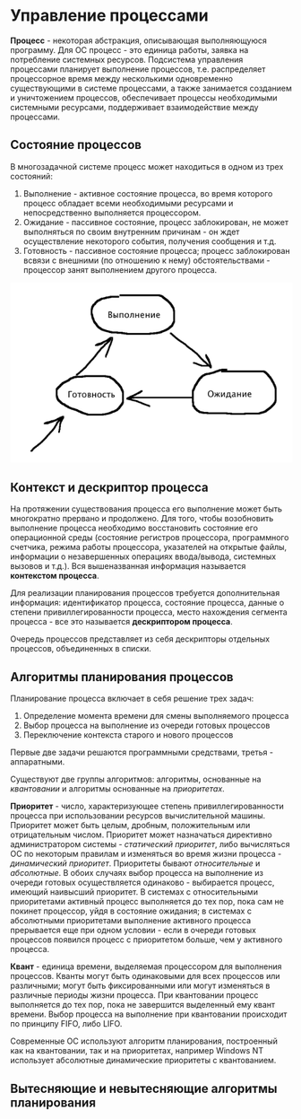 Управление процессами
=====================

**Процесс** - некоторая абстракция, описывающая выполняющуюся программу. Для ОС процесс - это единица работы, заявка на потребление системных ресурсов. Подсистема управления процессами планирует выполнение процессов, т.е. распределяет процессорное время между несколькими одновременно существующими в системе процессами, а также занимается созданием и уничтожением процессов, обеспечивает процессы необходимыми системными ресурсами, поддерживает взаимодействие между процессами.

Состояние процессов
-------------------

В многозадачной системе процесс может находиться в одном из трех состояний:
  
  1. Выполнение - активное состояние процесса, во время которого процесс обладает всеми необходимыми ресурсами и непосредственно выполняется процессором.
  2. Ожидание - пассивное состояние, процесс заблокирован, не может выполняться по своим внутренним причинам - он ждет осуществление некоторого события, получения сообщения и т.д.
  3. Готовность - пассивное состояние процесса; процесс заблокирован всвязи с внешними (по отношению к нему) обстоятельствами - процессор занят выполнением другого процесса.
  
  ![3.png](3.png)
  
Контекст и дескриптор процесса
------------------------------

На протяжении существования процесса его выполнение может быть многократно прервано и продолжено. Для того, чтобы возобновить выполнение процесса необходимо восстановить состояние его операционной среды (состояние регистров процессора, программного счетчика, режима работы процессора, указателей на открытые файлы, информации о незавершенных операциях ввода/вывода, системных вызовов и т.д.). Вся вышеназванная информация называется **контекстом процесса**. 

Для реализации планирования процессов требуется дополнительная информация: идентификатор процесса, состояние процесса, данные о степени привиллегированности процесса, место нахождения сегмента процесса - все это называется **дескриптором процесса**. 

Очередь процессов представляет из себя дескрипторы отдельных процессов, объединенных в списки.

Алгоритмы планирования процессов
--------------------------------

Планирование процесса включает в себя решение трех задач:

  1. Определение момента времени для смены выполняемого процесса
  2. Выбор процесса на выполнение из очереди готовых процессов
  3. Переключение контекста старого и нового процессов
  
Первые две задачи решаются программными средствами, третья - аппаратными.

Существуют две группы алгоритмов: алгоритмы, основанные на *квантовании* и алгоритмы основанные на *приоритетах*.

**Приоритет** - число, характеризующее степень привиллегированности процесса при использовании ресурсов вычислительной машины. Приоритет может быть целым, дробным, положительным или отрицательным числом. Приоритет может назначаться директивно администратором системы - *статический приоритет*, либо вычисляться ОС по некоторым правилам и изменяться во время жизни процесса - *динамический приоритет*. Приоритеты бывают *относительные* и  *абсолютные*. В обоих случаях выбор процесса на выполнение из очереди готовых осуществляется одинаково - выбирается процесс, имеющий наивысший приоритет. В системах с относительными приоритетами активный процесс выполняется до тех пор, пока сам не покинет процессор, уйдя в состояние ожидания; в системах с абсолютными приоритетами выполнение активного процесса прерывается еще при одном условии - если в очереди готовых процессов появился процесс с приоритетом больше, чем у активного процесса.

**Квант** - единица времени, выделяемая процессором для выполнения процессов. Кванты могут быть одинаковыми для всех процессов или различными; могут быть фиксированными или могут изменяться в различные периоды жизни процесса. При квантовании процесс выполняется до тех пор, пока не завершится выделенный ему квант времени. Выбор процесса на выполнение при квантовании происходит по принципу FIFO, либо LIFO.

Современные ОС используют алгоритм планирования, построенный как на квантовании, так и на приоритетах, например Windows NT использует абсолютные динамические приоритеты с квантованием.

Вытесняющие и невытесняющие алгоритмы планирования
--------------------------------------------------




